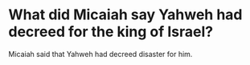 # What did Micaiah say Yahweh had decreed for the king of Israel?

Micaiah said that Yahweh had decreed disaster for him.
